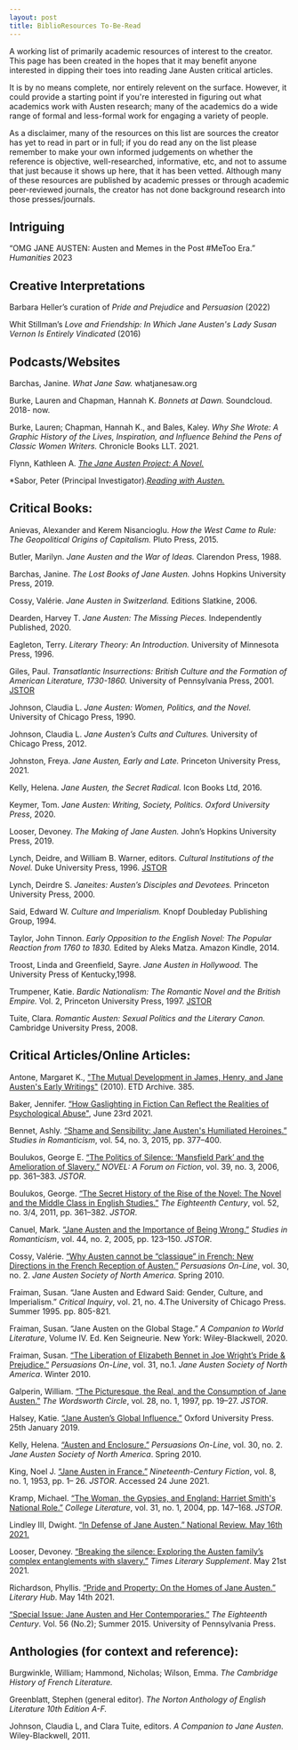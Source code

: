 ```yaml
---
layout: post
title: BiblioResources To-Be-Read
---
```


A working list of primarily academic resources of interest to the creator. This page has been created in the hopes that it may benefit anyone interested in dipping their toes into reading Jane Austen critical articles. 

It is by no means complete, nor entirely relevent on the surface. However, it could provide a starting point if you're interested in figuring out what academics work with Austen research; many of the academics do a wide range of formal and less-formal work for engaging a variety of people.

As a disclaimer, many of the resources on this list are sources the creator has yet to read in part or in full; if you do read any on the list please remember to make your own informed judgements on whether the reference is objective, well-researched, informative, etc, and not to assume that just because it shows up here, that it has been vetted. Although many of these resources are published by academic presses or through academic peer-reviewed journals, the creator has not done background research into those presses/journals. 


## Intriguing
“OMG JANE AUSTEN: Austen and Memes in the Post #MeToo Era.” *Humanities* 2023

## Creative Interpretations
Barbara Heller’s curation of *Pride and Prejudice* and *Persuasion* (2022)

Whit Stillman’s *Love and Friendship: In Which Jane Austen's Lady Susan Vernon Is Entirely Vindicated* (2016)

## Podcasts/Websites
Barchas, Janine. *What Jane Saw.* whatjanesaw.org 

Burke, Lauren and Chapman, Hannah K. *Bonnets at Dawn.* Soundcloud. 2018- now.

Burke, Lauren; Chapman, Hannah K., and Bales, Kaley. *Why She Wrote: A Graphic History of the Lives, Inspiration, and Influence Behind the Pens of Classic Women Writers.* Chronicle Books LLT. 2021.  

Flynn, Kathleen A. [*The Jane Austen Project: A Novel.*](https://thejaneaustenproject.com/) 

*Sabor, Peter (Principal Investigator).[*Reading with Austen.*](https://www.readingwithausten.com/)

## Critical Books: 
Anievas, Alexander and Kerem Nisancioglu. *How the West Came to Rule: The Geopolitical 	Origins of Capitalism.* Pluto Press, 2015.

Butler, Marilyn. *Jane Austen and the War of Ideas.* Clarendon Press, 1988. 

Barchas, Janine. *The Lost Books of Jane Austen.* Johns Hopkins University Press, 2019.

Cossy, Valérie. *Jane Austen in Switzerland.* Editions Slatkine, 2006. 

Dearden, Harvey T. *Jane Austen: The Missing Pieces.* Independently Published, 2020. 

Eagleton, Terry. *Literary Theory: An Introduction.* University of Minnesota Press, 1996.

Giles, Paul. *Transatlantic Insurrections: British Culture and the Formation of American Literature, 1730-1860.* University of Pennsylvania Press, 2001. [JSTOR](www.jstor.org/stable/j.ctt3fhtvx)

Johnson, Claudia L. *Jane Austen: Women, Politics, and the Novel.* University of Chicago Press, 	1990. 

Johnson, Claudia L. *Jane Austen’s Cults and Cultures.* University of Chicago Press, 2012. 

Johnston, Freya. *Jane Austen, Early and Late.* Princeton University Press, 2021. 

Kelly, Helena. *Jane Austen, the Secret Radical.* Icon Books Ltd, 2016.

Keymer, Tom. *Jane Austen: Writing, Society, Politics. Oxford University Press*, 2020. 

Looser, Devoney. *The Making of Jane Austen.* John’s Hopkins University Press, 2019.

Lynch, Deidre, and William B. Warner, editors. *Cultural Institutions of the Novel.* Duke University Press, 1996. [JSTOR](www.jstor.org/stable/j.ctv11smf2v)

Lynch, Deirdre S. *Janeites: Austen’s Disciples and Devotees.* Princeton University Press, 2000. 

Said, Edward W. *Culture and Imperialism.* Knopf Doubleday Publishing Group, 1994. 

Taylor, John Tinnon. *Early Opposition to the English Novel: The Popular Reaction from 1760 to 	1830.* Edited by Aleks Matza. Amazon Kindle, 2014. 

Troost, Linda and Greenfield, Sayre. *Jane Austen in Hollywood.* The University Press of Kentucky,1998. 

Trumpener, Katie. *Bardic Nationalism: The Romantic Novel and the British Empire.* Vol. 2, Princeton University Press, 1997. [JSTOR](www.jstor.org/stable/j.ctv182jtdd)

Tuite, Clara. *Romantic Austen: Sexual Politics and the Literary Canon.* Cambridge University Press, 2008. 

## Critical Articles/Online Articles:
Antone, Margaret K., ["The Mutual Development in James, Henry, and Jane Austen's Early Writings"](https://engagedscholarship.csuohio.edu/etdarchive/385) (2010). ETD Archive. 385. 

Baker, Jennifer. [“How Gaslighting in Fiction Can Reflect the Realities of Psychological Abuse"](https://lithub.com/how-gaslighting-in-fiction-can-reflect-the-realities-of-psychological-abuse/), June 23rd 2021.

Bennet, Ashly. [“Shame and Sensibility: Jane Austen's Humiliated Heroines.”](www.jstor.org/stable/43973910) *Studies in Romanticism*, vol. 54, no. 3, 2015, pp. 377–400.

Boulukos, George E. [“The Politics of Silence: ‘Mansfield Park’ and the Amelioration of Slavery.”](www.jstor.org/stable/40267669) *NOVEL: A Forum on Fiction*, vol. 39, no. 3, 2006, pp. 361–383. *JSTOR*. 

Boulukos, George. [“The Secret History of the Rise of the Novel: The Novel and the Middle Class in 	English Studies.”](www.jstor.org/stable/41468153) *The Eighteenth Century*, vol. 52, no. 3/4, 2011, pp. 361–382. *JSTOR*. 

Canuel, Mark. [“Jane Austen and the Importance of Being Wrong.”](www.jstor.org/stable/25601724) *Studies in Romanticism*, vol. 44, no. 2, 2005, pp. 123–150. *JSTOR*.

Cossy, Valérie. [“Why Austen cannot be “classique” in French: New Directions in the French 	Reception of Austen.”](http://www.jasna.org/persuasions/on-line/vol30no2/cossy.html) *Persuasions On-Line*, vol. 30, no. 2. *Jane Austen Society of North America*. Spring 2010. 

Fraiman, Susan. “Jane Austen and Edward Said: Gender, Culture, and Imperialism.” *Critical Inquiry*, 	vol. 21, no. 4.The University of Chicago Press. Summer 1995. pp. 805-821.

Fraiman, Susan. “Jane Austen on the Global Stage.” *A Companion to World Literature*, Volume 	IV.  Ed. Ken Seigneurie.  New York: Wiley-Blackwell, 2020.

Fraiman, Susan. [“The Liberation of Elizabeth Bennet in Joe Wright’s Pride & Prejudice.”](http://www.jasna.org/persuasions/on-line/vol31no1/fraiman.html) *Persuasions On-Line*, vol. 31, no.1. *Jane Austen Society of North America*. Winter 2010. 

Galperin, William. [“The Picturesque, the Real, and the Consumption of Jane Austen.”](www.jstor.org/stable/24042518) *The Wordsworth Circle*, vol. 28, no. 1, 1997, pp. 19–27. *JSTOR*.

Halsey, Katie. [“Jane Austen’s Global Influence.”](https://doi.org/10.1093/acrefore/9780190201098.013.279) Oxford University Press. 25th January 2019. 	

Kelly, Helena. [“Austen and Enclosure.”](http://www.jasna.org/persuasions/on-line/vol30no2/kelly.html ) *Persuasions On-Line*, vol. 30, no. 2. *Jane Austen Society of North America*. Spring 2010. 

King, Noel J. [“Jane Austen in France.”]( www.jstor.org/stable/3044273) *Nineteenth-Century Fiction*, vol. 8, no. 1, 1953, pp. 1–	26. *JSTOR*.  Accessed 24 June 2021. 

Kramp, Michael. [“The Woman, the Gypsies, and England: Harriet Smith's National 	Role.”](www.jstor.org/stable/25115177) *College Literature*, vol. 31, no. 1, 2004, pp. 147–168. *JSTOR*.   

Lindley III, Dwight. [“In Defense of Jane Austen.” National Review. May 16th 2021.](https://www.nationalreview.com/2021/05/in-defense-of-jane-austen/) 

Looser, Devoney. [“Breaking the silence: Exploring the Austen family’s complex entanglements with slavery.”](https://www.the-tls.co.uk/articles/jane-austen-family-slavery-essay-devoney-looser/) *Times Literary Supplement*. May 21st 2021.  

Richardson, Phyllis. [“Pride and Property: On the Homes of Jane Austen.”](https://lithub.com/pride-and-property-on-the-homes-of-jane-austen/ ) *Literary Hub*. May 14th 2021. 

[“Special Issue: Jane Austen and Her Contemporaries.”](https://www.jstor.org/stable/i24573246?refreqid=excelsior%3A329868569d1a3c0c15f8370aefa707d3) *The Eighteenth Century*. Vol. 56 (No.2); Summer 2015. University of Pennsylvania Press. 

## Anthologies (for context and reference): 
Burgwinkle, William; Hammond, Nicholas; Wilson, Emma. *The Cambridge History of French Literature.*

Greenblatt, Stephen (general editor). *The Norton Anthology of English Literature 10th Edition A-F.* 

Johnson, Claudia L, and Clara Tuite, editors. *A Companion to Jane Austen.* Wiley-Blackwell, 2011.